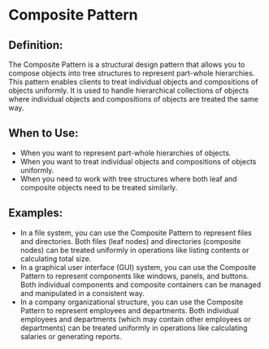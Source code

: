 # Composite Pattern

## Definition:
The Composite Pattern is a structural design pattern that allows you to compose objects into tree structures to represent part-whole hierarchies. This pattern enables clients to treat individual objects and compositions of objects uniformly. It is used to handle hierarchical collections of objects where individual objects and compositions of objects are treated the same way.

## When to Use:
- When you want to represent part-whole hierarchies of objects.
- When you want to treat individual objects and compositions of objects uniformly.
- When you need to work with tree structures where both leaf and composite objects need to be treated similarly.

## Examples:
- In a file system, you can use the Composite Pattern to represent files and directories. Both files (leaf nodes) and directories (composite nodes) can be treated uniformly in operations like listing contents or calculating total size.
- In a graphical user interface (GUI) system, you can use the Composite Pattern to represent components like windows, panels, and buttons. Both individual components and composite containers can be managed and manipulated in a consistent way.
- In a company organizational structure, you can use the Composite Pattern to represent employees and departments. Both individual employees and departments (which may contain other employees or departments) can be treated uniformly in operations like calculating salaries or generating reports.
